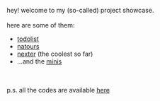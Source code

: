 hey! welcome to my (so-called) project showcase.
<br>
<br>
here are some of them:
<ul>
<li>
<a href="https://project.mufidu.com/to-do-list">todolist</a>
</li>
<li><a href="https://project.mufidu.com/natours">natours</a></li>
<li>
<a href="https://project.mufidu.com/nexter">nexter</a> (the
coolest so far)
</li>
<li>...and the <a href="https://project.mufidu.com/minis">minis</a></li>
</ul>
<br>
<br>
p.s. all the codes are available
<a href="https://github.com/mufidu">here</a>
